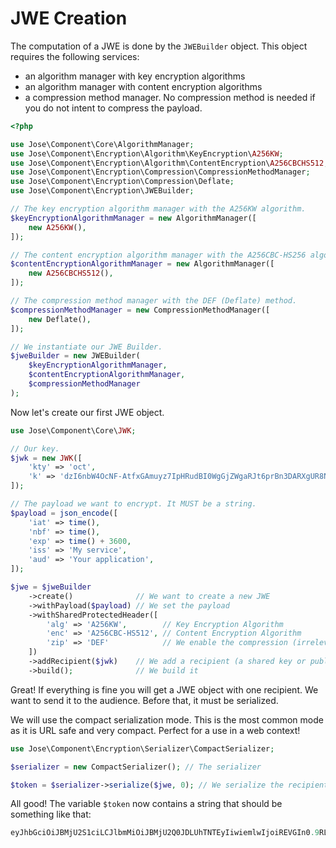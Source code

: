 # JWE Creation

The computation of a JWE is done by the `JWEBuilder` object. This object requires the following services:

* an algorithm manager with key encryption algorithms
* an algorithm manager with content encryption algorithms
* a compression method manager. No compression method is needed if you do not intent to compress the payload.

```php
<?php

use Jose\Component\Core\AlgorithmManager;
use Jose\Component\Encryption\Algorithm\KeyEncryption\A256KW;
use Jose\Component\Encryption\Algorithm\ContentEncryption\A256CBCHS512;
use Jose\Component\Encryption\Compression\CompressionMethodManager;
use Jose\Component\Encryption\Compression\Deflate;
use Jose\Component\Encryption\JWEBuilder;

// The key encryption algorithm manager with the A256KW algorithm.
$keyEncryptionAlgorithmManager = new AlgorithmManager([
    new A256KW(),
]);

// The content encryption algorithm manager with the A256CBC-HS256 algorithm.
$contentEncryptionAlgorithmManager = new AlgorithmManager([
    new A256CBCHS512(),
]);

// The compression method manager with the DEF (Deflate) method.
$compressionMethodManager = new CompressionMethodManager([
    new Deflate(),
]);

// We instantiate our JWE Builder.
$jweBuilder = new JWEBuilder(
    $keyEncryptionAlgorithmManager,
    $contentEncryptionAlgorithmManager,
    $compressionMethodManager
);
```

Now let's create our first JWE object.

```php
use Jose\Component\Core\JWK;

// Our key.
$jwk = new JWK([
    'kty' => 'oct',
    'k' => 'dzI6nbW4OcNF-AtfxGAmuyz7IpHRudBI0WgGjZWgaRJt6prBn3DARXgUR8NVwKhfL43QBIU2Un3AvCGCHRgY4TbEqhOi8-i98xxmCggNjde4oaW6wkJ2NgM3Ss9SOX9zS3lcVzdCMdum-RwVJ301kbin4UtGztuzJBeg5oVN00MGxjC2xWwyI0tgXVs-zJs5WlafCuGfX1HrVkIf5bvpE0MQCSjdJpSeVao6-RSTYDajZf7T88a2eVjeW31mMAg-jzAWfUrii61T_bYPJFOXW8kkRWoa1InLRdG6bKB9wQs9-VdXZP60Q4Yuj_WZ-lO7qV9AEFrUkkjpaDgZT86w2g',
]);

// The payload we want to encrypt. It MUST be a string.
$payload = json_encode([
    'iat' => time(),
    'nbf' => time(),
    'exp' => time() + 3600,
    'iss' => 'My service',
    'aud' => 'Your application',
]);

$jwe = $jweBuilder
    ->create()              // We want to create a new JWE
    ->withPayload($payload) // We set the payload
    ->withSharedProtectedHeader([
        'alg' => 'A256KW',        // Key Encryption Algorithm
        'enc' => 'A256CBC-HS512', // Content Encryption Algorithm
        'zip' => 'DEF'            // We enable the compression (irrelevant as the payload is small, just for the example).
    ])
    ->addRecipient($jwk)    // We add a recipient (a shared key or public key).
    ->build();              // We build it
```

Great! If everything is fine you will get a JWE object with one recipient. We want to send it to the audience. Before that, it must be serialized.

We will use the compact serialization mode. This is the most common mode as it is URL safe and very compact. Perfect for a use in a web context!

```php
use Jose\Component\Encryption\Serializer\CompactSerializer;

$serializer = new CompactSerializer(); // The serializer

$token = $serializer->serialize($jwe, 0); // We serialize the recipient at index 0 (we only have one recipient).
```

All good! The variable `$token` now contains a string that should be something like that:

```php
eyJhbGciOiJBMjU2S1ciLCJlbmMiOiJBMjU2Q0JDLUhTNTEyIiwiemlwIjoiREVGIn0.9RLpf3Gauf05QPNCMzPcH4XNBLmH0s3e-YWwOe57MTG844gnc-g2ywfXt_R0Q9qsR6WhkmQEhdLk2CBvfqr4ob4jFlvJK0yW.CCvfoTKO9tQlzCvbAuFAJg.PxrDlsbSRcxC5SuEJ84i9E9_R3tCyDQsEPTIllSCVxVcHiPOC2EdDlvUwYvznirYP6KMTdKMgLqxB4BwI3CWtys0fceSNxrEIu_uv1WhzJg.4DnyeLEAfB4I8Eq0UobnP8ymlX1UIfSSADaJCXr3RlU
```

